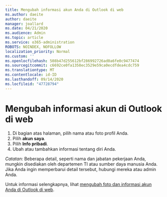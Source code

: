 ```yaml
---
title: Mengubah informasi akun Anda di Outlook di web
ms.author: daeite
author: daeite
manager: joallard
ms.date: 04/21/2020
ms.audience: Admin
ms.topic: article
ms.service: o365-administration
ROBOTS: NOINDEX, NOFOLLOW
localization_priority: Normal
ms.custom: ''
ms.openlocfilehash: 508b47d255612bf286992726ad0a6fe0c9477474
ms.sourcegitcommit: c6692ce0fa1358ec3529e59ca0ecdfdea4cdc759
ms.translationtype: MT
ms.contentlocale: id-ID
ms.lasthandoff: 09/14/2020
ms.locfileid: "47728794"
---
```

# <a name="change-account-information-in-outlook-on-the-web"></a>Mengubah informasi akun di Outlook di web

1. Di bagian atas halaman, pilih nama atau foto profil Anda.
1. Pilih **akun saya**.
1. Pilih **Info pribadi**.
1. Ubah atau tambahkan informasi tentang diri Anda.

*Catatan:* Beberapa detail, seperti nama dan jabatan pekerjaan Anda, mungkin disediakan oleh departemen TI atau sumber daya manusia Anda. Jika Anda ingin memperbarui detail tersebut, hubungi mereka atau admin Anda.

Untuk informasi selengkapnya, lihat [mengubah foto dan informasi akun Anda di Outlook di web](https://support.office.com/article/b2dbb289-851d-4bed-93c3-3e136f5659ec).